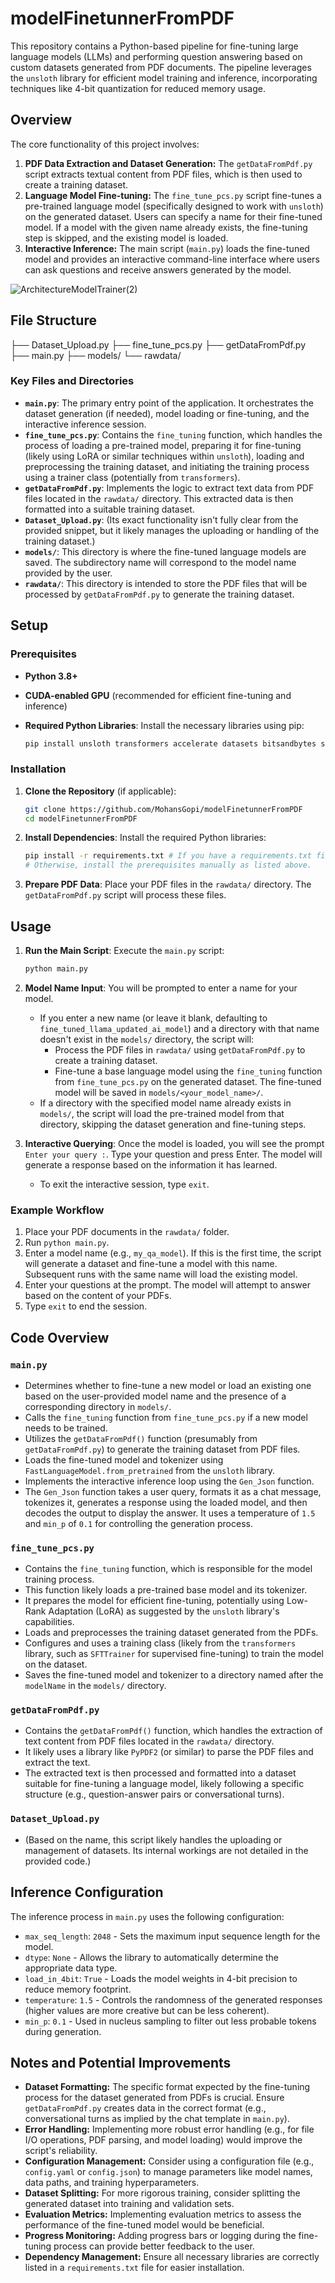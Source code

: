 # modelFinetunnerFromPDF

This repository contains a Python-based pipeline for fine-tuning large language models (LLMs) and performing question answering based on custom datasets generated from PDF documents. The pipeline leverages the `unsloth` library for efficient model training and inference, incorporating techniques like 4-bit quantization for reduced memory usage.

## Overview

The core functionality of this project involves:

1.  **PDF Data Extraction and Dataset Generation:** The `getDataFromPdf.py` script extracts textual content from PDF files, which is then used to create a training dataset.
2.  **Language Model Fine-tuning:** The `fine_tune_pcs.py` script fine-tunes a pre-trained language model (specifically designed to work with `unsloth`) on the generated dataset. Users can specify a name for their fine-tuned model. If a model with the given name already exists, the fine-tuning step is skipped, and the existing model is loaded.
3.  **Interactive Inference:** The main script (`main.py`) loads the fine-tuned model and provides an interactive command-line interface where users can ask questions and receive answers generated by the model.

![ArchitectureModelTrainer(2)](https://github.com/user-attachments/assets/eb2f8b74-4370-40b7-b6f4-c448c16729be)



## File Structure
├── Dataset_Upload.py
├── fine_tune_pcs.py
├── getDataFromPdf.py
├── main.py
├── models/
└── rawdata/

### Key Files and Directories

* **`main.py`**: The primary entry point of the application. It orchestrates the dataset generation (if needed), model loading or fine-tuning, and the interactive inference session.
* **`fine_tune_pcs.py`**: Contains the `fine_tuning` function, which handles the process of loading a pre-trained model, preparing it for fine-tuning (likely using LoRA or similar techniques within `unsloth`), loading and preprocessing the training dataset, and initiating the training process using a trainer class (potentially from `transformers`).
* **`getDataFromPdf.py`**: Implements the logic to extract text data from PDF files located in the `rawdata/` directory. This extracted data is then formatted into a suitable training dataset.
* **`Dataset_Upload.py`**: (Its exact functionality isn't fully clear from the provided snippet, but it likely manages the uploading or handling of the training dataset.)
* **`models/`**: This directory is where the fine-tuned language models are saved. The subdirectory name will correspond to the model name provided by the user.
* **`rawdata/`**: This directory is intended to store the PDF files that will be processed by `getDataFromPdf.py` to generate the training dataset.

## Setup

### Prerequisites

* **Python 3.8+**
* **CUDA-enabled GPU** (recommended for efficient fine-tuning and inference)
* **Required Python Libraries**: Install the necessary libraries using pip:

    ```bash
    pip install unsloth transformers accelerate datasets bitsandbytes sentencepiece PyPDF2 # Ensure PyPDF2 or a similar PDF processing library is installed
    ```

### Installation

1.  **Clone the Repository** (if applicable):

    ```bash
    git clone https://github.com/MohansGopi/modelFinetunnerFromPDF
    cd modelFinetunnerFromPDF
    ```

2.  **Install Dependencies**: Install the required Python libraries:

    ```bash
    pip install -r requirements.txt # If you have a requirements.txt file
    # Otherwise, install the prerequisites manually as listed above.
    ```

3.  **Prepare PDF Data**: Place your PDF files in the `rawdata/` directory. The `getDataFromPdf.py` script will process these files.

## Usage

1.  **Run the Main Script**: Execute the `main.py` script:

    ```bash
    python main.py
    ```

2.  **Model Name Input**: You will be prompted to enter a name for your model.
    * If you enter a new name (or leave it blank, defaulting to `fine_tuned_llama_updated_ai_model`) and a directory with that name doesn't exist in the `models/` directory, the script will:
        * Process the PDF files in `rawdata/` using `getDataFromPdf.py` to create a training dataset.
        * Fine-tune a base language model using the `fine_tuning` function from `fine_tune_pcs.py` on the generated dataset. The fine-tuned model will be saved in `models/<your_model_name>/`.
    * If a directory with the specified model name already exists in `models/`, the script will load the pre-trained model from that directory, skipping the dataset generation and fine-tuning steps.

3.  **Interactive Querying**: Once the model is loaded, you will see the prompt `Enter your query :`. Type your question and press Enter. The model will generate a response based on the information it has learned.
    * To exit the interactive session, type `exit`.

### Example Workflow

1.  Place your PDF documents in the `rawdata/` folder.
2.  Run `python main.py`.
3.  Enter a model name (e.g., `my_qa_model`). If this is the first time, the script will generate a dataset and fine-tune a model with this name. Subsequent runs with the same name will load the existing model.
4.  Enter your questions at the prompt. The model will attempt to answer based on the content of your PDFs.
5.  Type `exit` to end the session.

## Code Overview

### `main.py`

* Determines whether to fine-tune a new model or load an existing one based on the user-provided model name and the presence of a corresponding directory in `models/`.
* Calls the `fine_tuning` function from `fine_tune_pcs.py` if a new model needs to be trained.
* Utilizes the `getDataFromPdf()` function (presumably from `getDataFromPdf.py`) to generate the training dataset from PDF files.
* Loads the fine-tuned model and tokenizer using `FastLanguageModel.from_pretrained` from the `unsloth` library.
* Implements the interactive inference loop using the `Gen_Json` function.
* The `Gen_Json` function takes a user query, formats it as a chat message, tokenizes it, generates a response using the loaded model, and then decodes the output to display the answer. It uses a temperature of `1.5` and `min_p` of `0.1` for controlling the generation process.

### `fine_tune_pcs.py`

* Contains the `fine_tuning` function, which is responsible for the model training process.
* This function likely loads a pre-trained base model and its tokenizer.
* It prepares the model for efficient fine-tuning, potentially using Low-Rank Adaptation (LoRA) as suggested by the `unsloth` library's capabilities.
* Loads and preprocesses the training dataset generated from the PDFs.
* Configures and uses a training class (likely from the `transformers` library, such as `SFTTrainer` for supervised fine-tuning) to train the model on the dataset.
* Saves the fine-tuned model and tokenizer to a directory named after the `modelName` in the `models/` directory.

### `getDataFromPdf.py`

* Contains the `getDataFromPdf()` function, which handles the extraction of text content from PDF files located in the `rawdata/` directory.
* It likely uses a library like `PyPDF2` (or similar) to parse the PDF files and extract the text.
* The extracted text is then processed and formatted into a dataset suitable for fine-tuning a language model, likely following a specific structure (e.g., question-answer pairs or conversational turns).

### `Dataset_Upload.py`

* (Based on the name, this script likely handles the uploading or management of datasets. Its internal workings are not detailed in the provided code.)

## Inference Configuration

The inference process in `main.py` uses the following configuration:

* `max_seq_length`: `2048` - Sets the maximum input sequence length for the model.
* `dtype`: `None` - Allows the library to automatically determine the appropriate data type.
* `load_in_4bit`: `True` - Loads the model weights in 4-bit precision to reduce memory footprint.
* `temperature`: `1.5` - Controls the randomness of the generated responses (higher values are more creative but can be less coherent).
* `min_p`: `0.1` - Used in nucleus sampling to filter out less probable tokens during generation.

## Notes and Potential Improvements

* **Dataset Formatting:** The specific format expected by the fine-tuning process for the dataset generated from PDFs is crucial. Ensure `getDataFromPdf.py` creates data in the correct format (e.g., conversational turns as implied by the chat template in `main.py`).
* **Error Handling:** Implementing more robust error handling (e.g., for file I/O operations, PDF parsing, and model loading) would improve the script's reliability.
* **Configuration Management:** Consider using a configuration file (e.g., `config.yaml` or `config.json`) to manage parameters like model names, data paths, and training hyperparameters.
* **Dataset Splitting:** For more rigorous training, consider splitting the generated dataset into training and validation sets.
* **Evaluation Metrics:** Implementing evaluation metrics to assess the performance of the fine-tuned model would be beneficial.
* **Progress Monitoring:** Adding progress bars or logging during the fine-tuning process can provide better feedback to the user.
* **Dependency Management:** Ensure all necessary libraries are correctly listed in a `requirements.txt` file for easier installation.
